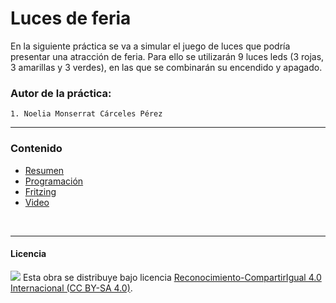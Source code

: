 # Luces de feria

En la siguiente práctica se va a simular el juego de luces que podría presentar una atracción de feria. Para ello se utilizarán 9 luces leds (3 rojas, 3 amarillas y 3 verdes), en las que se combinarán su encendido y apagado.
	
### Autor de la práctica:
    1. Noelia Monserrat Cárceles Pérez

<hr>

### Contenido

- [Resumen](Resumen.pdf)
- [Programación](Programación.sb2)
- [Fritzing](Fritzing.fzz)
- [Video](Video.mp4)



<br>


***

#### Licencia

<img src="http://i.creativecommons.org/l/by-sa/4.0/88x31.png" /> Esta obra se distribuye bajo licencia [Reconocimiento-CompartirIgual 4.0 Internacional (CC BY-SA 4.0)](https://creativecommons.org/licenses/by-sa/4.0/deed.es_ES).
